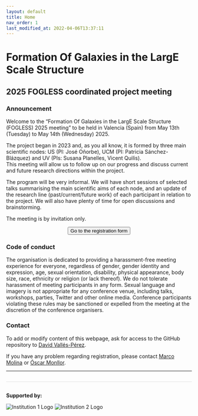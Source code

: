 ```yaml
---
layout: default
title: Home
nav_order: 1
last_modified_at: 2022-04-06T13:37:11
---
```


# Formation Of Galaxies in the LargE Scale Structure 
## 2025 FOGLESS coordinated project meeting

### Announcement

Welcome to the “Formation Of Galaxies in the LargE Scale Structure (FOGLESS) 2025 meeting” to be held in Valencia (Spain) from May 13th (Tuesday) to May 14th (Wednesday) 2025.

The project began in 2023 and, as you all know, it is formed by three main scientific nodes: US (PI: José Oñorbe), UCM (PI: Patricia Sánchez-Blázquez) and UV (PIs: Susana Planelles, Vicent Quilis).  
This meeting will allow us to follow up on our progress and discuss current and future research directions within the project.

The program will be very informal. We will have short sessions of selected talks summarising the main scientific aims of each node, and an update of the research line (past/current/future work) of each participant in relation to the project. We will also have plenty of time for open discussions and brainstorming.

The meeting is by invitation only.

<center><button type="button" name="button" class="btn" onclick="location.href='https://docs.google.com/forms/d/e/1FAIpQLSdwCJrNhfyUvzPuSVBUq5j_NfruQ2RGVy9CLvQrR1t1vSr2yg/viewform?';">Go to the registration form</button></center>

### Code of conduct

The organisation is dedicated to providing a harassment-free meeting experience for everyone, regardless of gender, gender identity and expression, age, sexual orientation, disability, physical appearance, body size, race, ethnicity or religion (or lack thereof). We do not tolerate harassment of meeting participants in any form. Sexual language and imagery is not appropriate for any conference venue, including talks, workshops, parties, Twitter and other online media. Conference participants violating these rules may be sanctioned or expelled from the meeting at the discretion of the conference organisers.

### Contact
To add or modify content of this webpage, ask for access to the GitHub repository to <a href="mailto:david.valles-perez@uv.es">David Vallés-Pérez</a>.

If you have any problem regarding registration, please contact <a href="mailto:marco.molina@uv.es">Marco Molina</a> or <a href="mailto:oscar.monllor@uv.es">Óscar Monllor</a>.

---

<style>
.logo-container {
  margin-top: 2em;
  border-top: 1px solid #ddd;
  padding-top: 1em;
}
.logo-container img {
  max-width: 100%;
  margin-bottom: 10px;
}
</style>

<div class="logo-container">
  <p><strong>Supported by:</strong></p>
  <img src="/assets/images/logo1.png" alt="Institution 1 Logo">
  <img src="/assets/images/logo2.png" alt="Institution 2 Logo">
</div>
